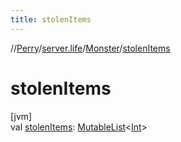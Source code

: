 ```yaml
---
title: stolenItems
---
```

//[Perry](../../../index.html)/[server.life](../index.html)/[Monster](index.html)/[stolenItems](stolen-items.html)



# stolenItems



[jvm]\
val [stolenItems](stolen-items.html): [MutableList](https://kotlinlang.org/api/latest/jvm/stdlib/kotlin.collections/-mutable-list/index.html)&lt;[Int](https://kotlinlang.org/api/latest/jvm/stdlib/kotlin/-int/index.html)&gt;




